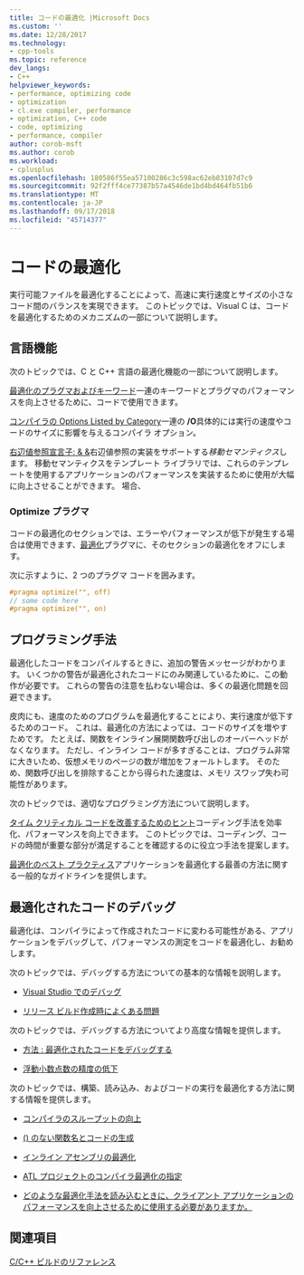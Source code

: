```yaml
---
title: コードの最適化 |Microsoft Docs
ms.custom: ''
ms.date: 12/28/2017
ms.technology:
- cpp-tools
ms.topic: reference
dev_langs:
- C++
helpviewer_keywords:
- performance, optimizing code
- optimization
- cl.exe compiler, performance
- optimization, C++ code
- code, optimizing
- performance, compiler
author: corob-msft
ms.author: corob
ms.workload:
- cplusplus
ms.openlocfilehash: 180586f55ea57100286c3c598ac62eb83107d7c9
ms.sourcegitcommit: 92f2fff4ce77387b57a4546de1bd4bd464fb51b6
ms.translationtype: MT
ms.contentlocale: ja-JP
ms.lasthandoff: 09/17/2018
ms.locfileid: "45714377"
---
```

# <a name="optimizing-your-code"></a>コードの最適化

実行可能ファイルを最適化することによって、高速に実行速度とサイズの小さなコード間のバランスを実現できます。 このトピックでは、Visual C は、コードを最適化するためのメカニズムの一部について説明します。

## <a name="language-features"></a>言語機能

次のトピックでは、C と C++ 言語の最適化機能の一部について説明します。

[最適化のプラグマおよびキーワード](../../build/reference/optimization-pragmas-and-keywords.md)一連のキーワードとプラグマのパフォーマンスを向上させるために、コードで使用できます。

[コンパイラの Options Listed by Category](../../build/reference/compiler-options-listed-by-category.md)一連の **/O**具体的には実行の速度やコードのサイズに影響を与えるコンパイラ オプション。

[右辺値参照宣言子: & &](../../cpp/rvalue-reference-declarator-amp-amp.md)右辺値参照の実装をサポートする*移動セマンティクス*します。 移動セマンティクスをテンプレート ライブラリでは、これらのテンプレートを使用するアプリケーションのパフォーマンスを実装するために使用が大幅に向上させることができます。 場合、

### <a name="the-optimize-pragma"></a>Optimize プラグマ

コードの最適化のセクションでは、エラーやパフォーマンスが低下が発生する場合は使用できます、[最適化](../../preprocessor/optimize.md)プラグマに、そのセクションの最適化をオフにします。

次に示すように、2 つのプラグマ コードを囲みます。

```cpp
#pragma optimize("", off)
// some code here
#pragma optimize("", on)
```

## <a name="programming-practices"></a>プログラミング手法

最適化したコードをコンパイルするときに、追加の警告メッセージがわかります。 いくつかの警告が最適化されたコードにのみ関連しているために、この動作が必要です。 これらの警告の注意を払わない場合は、多くの最適化問題を回避できます。

皮肉にも、速度のためのプログラムを最適化することにより、実行速度が低下するためのコード。 これは、最適化の方法によっては、コードのサイズを増やすためです。 たとえば、関数をインライン展開関数呼び出しのオーバーヘッドがなくなります。 ただし、インライン コードが多すぎることは、プログラム非常に大きいため、仮想メモリのページの数が増加をフォールトします。 そのため、関数呼び出しを排除することから得られた速度は、メモリ スワップ失わ可能性があります。

次のトピックでは、適切なプログラミング方法について説明します。

[タイム クリティカル コードを改善するためのヒント](../../build/reference/tips-for-improving-time-critical-code.md)コーディング手法を効率化、パフォーマンスを向上できます。 このトピックでは、コーディング、コードの時間が重要な部分が満足することを確認するのに役立つ手法を提案します。

[最適化のベスト プラクティス](../../build/reference/optimization-best-practices.md)アプリケーションを最適化する最善の方法に関する一般的なガイドラインを提供します。

## <a name="debugging-optimized-code"></a>最適化されたコードのデバッグ

最適化は、コンパイラによって作成されたコードに変わる可能性がある、アプリケーションをデバッグして、パフォーマンスの測定をコードを最適化し、お勧めします。

次のトピックでは、デバッグする方法についての基本的な情報を説明します。

- [Visual Studio でのデバッグ](/visualstudio/debugger/debugging-in-visual-studio)

- [リリース ビルド作成時によくある問題](../../build/reference/common-problems-when-creating-a-release-build.md)

次のトピックでは、デバッグする方法についてより高度な情報を提供します。

- [方法 : 最適化されたコードをデバッグする](/visualstudio/debugger/how-to-debug-optimized-code)

- [浮動小数点数の精度の低下](../../build/reference/why-floating-point-numbers-may-lose-precision.md)

次のトピックでは、構築、読み込み、およびコードの実行を最適化する方法に関する情報を提供します。

- [コンパイラのスループットの向上](../../build/reference/improving-compiler-throughput.md)

- [() のない関数名とコードの生成](../../build/reference/using-function-name-without-parens-produces-no-code.md)

- [インライン アセンブリの最適化](../../assembler/inline/optimizing-inline-assembly.md)

- [ATL プロジェクトのコンパイラ最適化の指定](../../atl/reference/specifying-compiler-optimization-for-an-atl-project.md)

- [どのような最適化手法を読み込むときに、クライアント アプリケーションのパフォーマンスを向上させるために使用する必要がありますか。](../../build/dll-frequently-asked-questions.md#mfc_optimization)

## <a name="see-also"></a>関連項目

[C/C++ ビルドのリファレンス](../../build/reference/c-cpp-building-reference.md)
